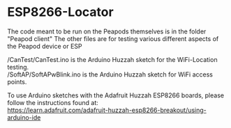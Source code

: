 # ESP8266-Locator

The code meant to be run on the Peapods themselves is in the folder "Peapod client"
The other files are for testing various different aspects of the Peapod device or ESP


/CanTest/CanTest.ino is the Arduino Huzzah sketch for the WiFi-Location testing.  
/SoftAP/SoftAPwBlink.ino is the Arduino Huzzah sketch for WiFi access points.

To use Arduino sketches with the Adafruit Huzzah ESP8266 boards, please follow the instructions found at:  
https://learn.adafruit.com/adafruit-huzzah-esp8266-breakout/using-arduino-ide
